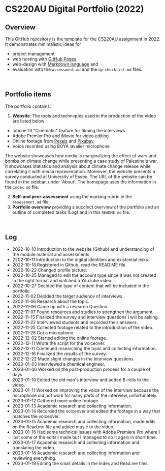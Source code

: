 # CS220AU Digital Portfolio (2022)
## Overview
This GitHub repository is the template for the [CS220AU](https://github.com/khofstadter/CS220AU) assignment in 2022. It demonstrates minimalistic ideas for 

- project management
- web hosting with [GitHub Pages](https://pages.github.com/) 
- web-design with [Markdown language](https://guides.github.com/features/mastering-markdown/) and
- evaluation with the `assessment.md` and the `dp-checklist.md` files. 

<br>

## Portfolio items
The portfolio contains:

1. **Website**: The tools and techniques used in the production of the video are listed below:

- Iphone 13 "Cinematic" feature for filming the interviews
- Adobe Premier Pro and iMovie for video editing
- Online footage from [Pexels](https://www.pexels.com/) and [Pixabay](https://pixabay.com/videos/)
- Voice recorded using BOYA lavalier microphone

The website showcases how media is marginalizing the effect of wars and bombs on climate change while presenting a case study of Palestine's war. It showcases statistics and analysis about climate change release while correlating it with media representation. Moreover, the website presents a survey conducted at University of Essex. 
The URL of the website can be found in the sidebar, under 'About'. The homepage uses the information in the `index.md` file.

2. **Self-and peer-assessment** using the marking rubric in the `assessment.md` file.
3. **Portfolio overview** providing a succinct overview of the portfolio and an outline of completed tasks (Log) and in this `README.md` file.

<br>

## Log 
- 2022-10-10 Introduction to the website (Github) and understanding of the module material and assessments.
- 2202-10-11 Introduction to the digital identities and existential risks.
- 2022-10-18 Registered in Github, read the READ.ME file.
- 2022-10-22 Changed profile picture.
- 2022-10-25 Managed to edit the account type since it was not created in the right format and watched a YouTube video.
- 2022-10-27 Decided the type of content that will be included in the portfolio.
- 2022-11-02 Decided the target audience of interviews.
- 2202-11-06 Research about the topic.
- 2022-11-06 Came up with a research Question.
- 2022-11-07 Found resources and studies to strengthen the argument.
- 2022-11-15 Finalized the survey and interview questions I will be asking.
- 2022-11-22 Interviewed students and recorded their answers.
- 2022-11-25 Collected footage related to the introduction of the video.
- 2022-11-28 Got a microphone.
- 2022-12-02 Started editing the online footage.
- 2022-12-11 Wrote the script for the voiceover.
- 2022-12-11 Continued researching the topic and collecting information.
- 2022-12-16 Finalized the results of the survey.
- 2022-12-22 Made slight changes in the interview questions.
- 2023-01-03 Interviewed a chemical engineer.
- 2023-01-06 Worked on the post-production process for a couple of days.
- 2023-01-10 Edited the old man's interview and added B-rolls to the video.
- 2023-01-11 Worked on improving the voice of the interview because the microphone did not work for many parts of the interview, unfortunately. 
- 2023-01-12 Gathered more online footage.
- 2023-01-13 Academic research and collecting information. 
- 2023-01-14 Recorded the voiceover and edited the footage in a way that matches the voiceover.  
- 2023-01-15 Academic research and collecting information, made edits on the Read.me file and added music to the video.
- 2023-01-16 Had some technical issues with Adobe Premiere Pro where I lost some of the edits I made but I managed to do it again in short time. 
- 2023-01-17 Academic research and collecting information and translating the video.
- 2023-01-18 Academic research and collecting information and reviewing everything.
- 2023-01-19 Editing the small details in the Index and Read.me files.
